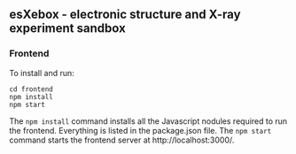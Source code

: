 ## esXebox - electronic structure and X-ray experiment sandbox

### Frontend
To install and run:

	cd frontend
	npm install
	npm start

The ```npm install``` command installs all the Javascript nodules required to run the frontend. Everything is listed in the package.json file. The ```npm start``` command starts the frontend server at http://localhost:3000/.
